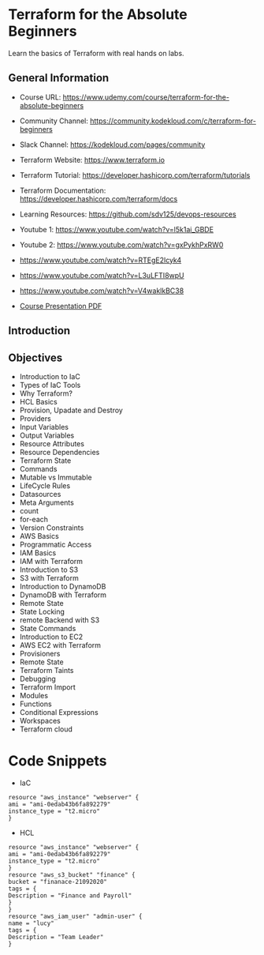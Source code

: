 Terraform for the Absolute Beginners
=====================================

Learn the basics of Terraform with real hands on labs.

General Information
-------------------
- Course URL: https://www.udemy.com/course/terraform-for-the-absolute-beginners
- Community Channel: https://community.kodekloud.com/c/terraform-for-beginners 
- Slack Channel: https://kodekloud.com/pages/community
- Terraform Website: https://www.terraform.io
-  Terraform Tutorial: https://developer.hashicorp.com/terraform/tutorials
- Terraform Documentation: https://developer.hashicorp.com/terraform/docs

- Learning Resources: https://github.com/sdv125/devops-resources
- Youtube 1: https://www.youtube.com/watch?v=l5k1ai_GBDE
- Youtube 2: https://www.youtube.com/watch?v=gxPykhPxRW0
- https://www.youtube.com/watch?v=RTEgE2lcyk4
- https://www.youtube.com/watch?v=L3uLFTI8wpU
- https://www.youtube.com/watch?v=V4waklkBC38
- [Course Presentation PDF ](/Terraform-Associate.pdf)

Introduction
------------

Objectives
----------

- Introduction to IaC
- Types of IaC Tools
- Why Terraform?
- HCL Basics
- Provision, Upadate and Destroy
- Providers
- Input Variables
- Output Variables
- Resource Attributes
- Resource Dependencies
- Terraform State
- Commands
- Mutable vs Immutable
- LifeCycle Rules
- Datasources
- Meta Arguments
- count
- for-each
- Version Constraints
- AWS Basics
- Programmatic Access
- IAM Basics
- IAM with Terraform
- Introduction to S3
- S3 with Terraform
- Introduction to DynamoDB
- DynamoDB with Terraform
- Remote State
- State Locking
- remote Backend with S3
- State Commands
- Introduction to EC2
- AWS EC2 with Terraform
- Provisioners
- Remote State
- Terraform Taints
- Debugging
- Terraform Import
- Modules
- Functions
- Conditional Expressions
- Workspaces
- Terraform cloud

Code Snippets
=============
- IaC
```
resource "aws_instance" "webserver" {
ami = "ami-0edab43b6fa892279"
instance_type = "t2.micro"
}
```

- HCL
```
resource "aws_instance" "webserver" {
ami = "ami-0edab43b6fa892279"
instance_type = "t2.micro"
}
resource "aws_s3_bucket" "finance" {
bucket = "finanace-21092020"
tags = {
Description = "Finance and Payroll"
}
}
resource "aws_iam_user" "admin-user" {
name = "lucy"
tags = {
Description = "Team Leader"
}
```
